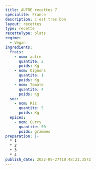 ```yaml
---
title: AUTRE recettes 7
spécialité: France
description: c'est tres bon
layout: recettes
type: recette
recetteType: plats
regime:
  - Végan
ingredients:
  frais:
    - nom: autre
      quantite: 2
      poids: Kg
    - nom: Oignons
      quantite: 1
      poids: Kg
    - nom: Tomate
      quantite: 4
      poids: Kg
  sec:
    - nom: Riz
      quantite: 5
      poids: Kg
  epices:
    - nom: Curry
      quantite: 50
      poids: grammes
preparation: |-
  * 1 
  * 2
  * 3
  * 4
publish_date: 2022-09-27T10:48:21.357Z
---
```

